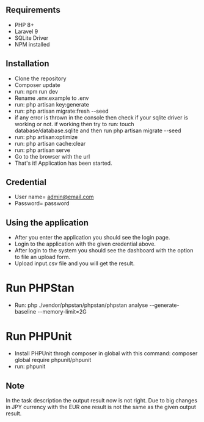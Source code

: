 
## Requirements

- PHP 8+
- Laravel 9
- SQLite Driver
- NPM installed


## Installation
- Clone the repository
- Composer update
- run: npm run dev
- Rename .env.example to .env
- run: php artisan key:generate
- run: php artisan migrate:fresh --seed
- if any error is thrown in the console then check if your sqlite driver is working or not. if working then try to run: touch database/database.sqlite and then run php artisan migrate --seed
- run: php artisan:optimize
- run: php artisan cache:clear
- run: php artisan serve
- Go to the browser with the url
- That's it! Application has been started.

## Credential
- User name= admin@email.com
- Password= password

## Using the application
- After you enter the application you should see the login page.
- Login to the application with the given credential above.
- After login to the system you should see the dashboard with the option to file an upload form.
- Upload input.csv file and you will get the result.

# Run PHPStan
- Run: php ./vendor/phpstan/phpstan/phpstan analyse --generate-baseline --memory-limit=2G

# Run PHPUnit
- Install PHPUnit throgh composer in global with this command: composer global require phpunit/phpunit
- run: phpunit

## Note
In the task description the output result now is not right. Due to big changes in JPY currency with the EUR one result is not the same as the given output result.
